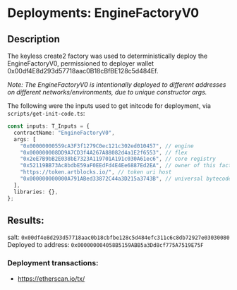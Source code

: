 # Deployments: EngineFactoryV0

## Description

The keyless create2 factory was used to deterministically deploy the EngineFactoryV0, permissioned to deployer wallet 0x00df4E8d293d57718aac0B18cBfBE128c5d484Ef.

_Note: The EngineFactoryV0 is intentionally deployed to different addresses on different networks/environments, due to unique constructor args._

The following were the inputs used to get initcode for deployment, via `scripts/get-init-code.ts`:

```typescript
const inputs: T_Inputs = {
  contractName: "EngineFactoryV0",
  args: [
    "0x00000000559cA3F3f1279C0ec121c302ed010457", // engine
    "0x000000008DD9A7CD3f4A267A88082d4a1E2f6553", // flex
    "0x2eE7B9bB2E038bE7323A119701A191c030A61ec6", // core registry
    "0x52119BB73Ac8bdbE59aF0EEdFd4E4Ee6887Ed2EA", // owner of this factory
    "https://token.artblocks.io/", // token uri host
    "0x000000000000A791ABed33872C44a3D215a3743B", // universal bytecode storage reader
  ],
  libraries: {},
};
```

## Results:

salt: `0x00df4e8d293d57718aac0b18cbfbe128c5d484efc311c6c8db72927e03030080`
Deployed to address: `0x000000004058B5159ABB5a3Dd8cf775A7519E75F`

### Deployment transactions:

- https://etherscan.io/tx/
